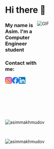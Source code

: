 # Hi there 👋
<img align="right" alt="GIF" src="https://github.com/abhisheknaiidu/abhisheknaiidu/blob/master/code.gif?raw=true" width="400" height="320" />

### My name is Asim. I'm a Computer Engineer student </br>
### Contact with me: </br>
[<img align="left" alt="asim.makhmudzadeh | Instagram" width="22px" src="https://github.com/asimmakhmudov/asimmakhmudov/blob/master/instagram-logo.svg" />](https://www.instagram.com/asim.makhmudzadeh/)

[<img align="left" alt="asim.mahmudov | Facebook" width="22px" src="https://github.com/asimmakhmudov/asimmakhmudov/blob/master/Facebook.svg.png" />](https://www.facebook.com/asim.mahmudov.92/)

[<img align="left" alt="asim.mahmudov | LinkedIn" width="22px" src="https://github.com/asimmakhmudov/asimmakhmudov/blob/master/LinkedIn.png" />](https://www.linkedin.com/in/asim-mahmudov-626371206/) </br>

<p><img align="center" src="https://github-readme-stats.vercel.app/api/top-langs?username=asimmakhmudov&show_icons=true&locale=en&layout=compact" alt="asimmakhmudov" /></p> </br>

<p><img align="center" width="400px" src="https://github-readme-streak-stats.herokuapp.com/?user=asimmakhmudov&" alt="asimmakhmudov" /></p>
<a href="https://github.com/asimmakhmudov">
  


